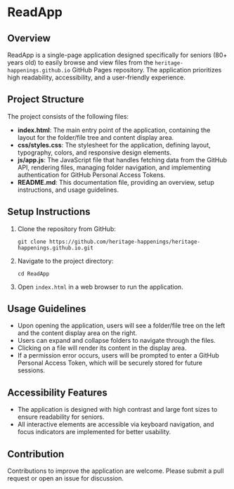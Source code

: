 # ReadApp

## Overview
ReadApp is a single-page application designed specifically for seniors (80+ years old) to easily browse and view files from the `heritage-happenings.github.io` GitHub Pages repository. The application prioritizes high readability, accessibility, and a user-friendly experience.

## Project Structure
The project consists of the following files:

- **index.html**: The main entry point of the application, containing the layout for the folder/file tree and content display area.
- **css/styles.css**: The stylesheet for the application, defining layout, typography, colors, and responsive design elements.
- **js/app.js**: The JavaScript file that handles fetching data from the GitHub API, rendering files, managing folder navigation, and implementing authentication for GitHub Personal Access Tokens.
- **README.md**: This documentation file, providing an overview, setup instructions, and usage guidelines.

## Setup Instructions
1. Clone the repository from GitHub:
   ```
   git clone https://github.com/heritage-happenings/heritage-happenings.github.io.git
   ```
2. Navigate to the project directory:
   ```
   cd ReadApp
   ```
3. Open `index.html` in a web browser to run the application.

## Usage Guidelines
- Upon opening the application, users will see a folder/file tree on the left and the content display area on the right.
- Users can expand and collapse folders to navigate through the files.
- Clicking on a file will render its content in the display area.
- If a permission error occurs, users will be prompted to enter a GitHub Personal Access Token, which will be securely stored for future sessions.

## Accessibility Features
- The application is designed with high contrast and large font sizes to ensure readability for seniors.
- All interactive elements are accessible via keyboard navigation, and focus indicators are implemented for better usability.

## Contribution
Contributions to improve the application are welcome. Please submit a pull request or open an issue for discussion.